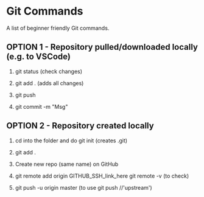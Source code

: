 # Git Commands
A list of beginner friendly Git commands.

## OPTION 1 - Repository pulled/downloaded locally (e.g. to VSCode)

1) git status (check changes)

2) git add . (adds all changes)

3) git push

4) git commit -m "Msg"

## OPTION 2 - Repository created locally

1) cd into the folder and do git init (creates .git)

2) git add .

3) Create new repo (same name) on GitHub

4) git remote add origin GITHUB_SSH_link_here
    git remote -v (to check)

5) git push -u origin master (to use git push //'upstream')
